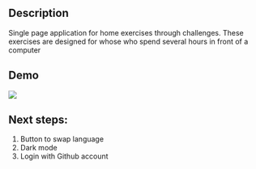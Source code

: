 ## Description
Single page application for home exercises through challenges. These exercises are designed for whose who spend several hours in front of a computer

## Demo
![](https://github.com/bm-santos/moveit-next/blob/main/public/assets/demo.gif)

## Next steps:
1. Button to swap language
2. Dark mode
3. Login with Github account
